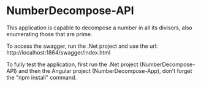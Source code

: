 # NumberDecompose-API

This application is capable to decompose a number in all its divisors, also enumerating those that are prime.

To access the swagger, run the .Net project and use the url: http://localhost:1864/swagger/index.html

To fully test the application, first run the .Net project (NumberDecompose-API) and then the Angular project (NumberDecompose-App), don't forget the "npm install" command.
